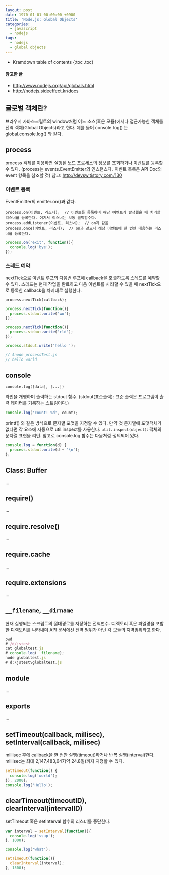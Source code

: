 ```yaml
---
layout: post
date: 1970-01-01 00:00:00 +0900
title: 'Node.js: Global Objects'
categories:
  - javascript
  - nodejs
tags:
  - nodejs
  - global objects
---
```


* Kramdown table of contents
{:toc .toc}

#### 참고한 글
- http://www.nodejs.org/api/globals.html
- http://nodejs.sideeffect.kr/docs

## 글로벌 객체란?
브라우저 자바스크립트의 window처럼 어느 소스(혹은 모듈)에서나 접근가능한 객체를 전역 객체(Global Objects)라고 한다.
예를 들어 console.log() 는 global.console.log() 와 같다.

## process
process 객체를 이용하면 실행된 노드 프로세스의 정보를 조회하거나 이벤트를 등록할 수 있다. (process는 events.EventEmitter의 인스턴스다. 이벤트 목록은 API Doc의 event 항목을 참조할 것)
참고: http://devsw.tistory.com/130

### 이벤트 등록
EventEmitter의 emitter.on()과 같다.
```
process.on(이벤트, 리스너);  // 이벤트를 등록하며 해당 이벤트가 발생했을 때 처리할 리스너를 등록한다. 여기서 리스너는 보통 콜백함수다.
process.addListener(이벤트, 리스너);  // on과 같음
process.once(이벤트, 리스너);  // on과 같으나 해당 이벤트에 한 번만 대응하는 리스너를 등록한다.
```
```js
process.on('exit', function(){
  console.log('bye');
});
```

### 스레드 예약
nextTick으로 이벤트 루프의 다음번 루프에 callback을 호출하도록 스레드를 예약할 수 있다. 스레드는 현재 작업을 완료하고 다음 이벤트를 처리할 수 있을 때 nextTick으로 등록한 callback을 차례대로 실행한다.
```
process.nextTick(callback);
```
```js
process.nextTick(function(){
  process.stdout.write('wo');
});

process.nextTick(function(){
  process.stdout.write('rld');
});

process.stdout.write('hello ');

// $node processTest.js
// hello world
```

## console
```
console.log([data], [...])
```
라인을 개행하며 출력하는 stdout 함수. (stdout(표준출력): 표준 출력은 프로그램이 출력 데이터를 기록하는 스트림이다.)
```js
console.log('count: %d', count);
```
printf() 와 같은 방식으로 문자열 포맷을 지정할 수 있다. 만약 첫 문자열에 포맷객체가 없다면 각 요소에 자동으로 util.inspect를 사용한다.
`util.inspect(object)`: 객체의 문자열 표현을 리턴.
참고로 console.log 함수는 다음처럼 정의되어 있다.
```js
console.log = function(d) {
  process.stdout.write(d + '\n');
};
```

## Class: Buffer
...

## require()
...

## require.resolve()
...

## require.cache
...

## require.extensions
...

## `__filename`, `__dirname`
현재 실행되는 스크립트의 절대경로를 저장하는 전역변수.
디렉토리 혹은 파일명을 포함한 디렉토리를 나타내며 API 문서에선 전역 범위가 아닌 각 모듈의 지역범위라고 한다.
```js
pwd
# /d/jstest
cat globaltest.js
# console.log(__filename);
node globaltest.js
# d:\jstest\globaltest.js
```

## module
...

## exports
...

## setTimeout(callback, millisec), setInterval(callback, millisec)
millisec 후에 callback을 한 번만 실행(timeout)하거나 반복 실행(interval)한다. millisec는 최대 2,147,483,647(약 24.8일)까지 지정할 수 있다.
```js
setTimeout(function() {
  console.log('world');
}), 2000);
console.log('Hello');
```

## clearTimeout(timeoutID), clearInterval(intervalID)
setTimeout 혹은 setInterval 함수의 리스너를 중단한다.
```js
var interval = setInterval(function(){
  console.log('ssup');
}, 1000);

console.log('what');

setTimeout(function(){
  clearInterval(interval);
}, 1500);
```

